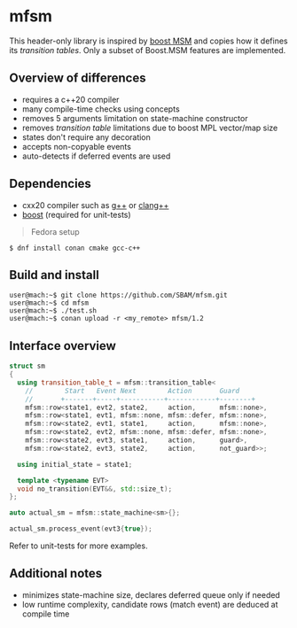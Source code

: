 # mfsm
This header-only library is inspired by [boost MSM](https://www.boost.org/doc/libs/1_82_0/libs/msm/doc/HTML/index.html) and copies how it defines its _transition tables_.
Only a subset of Boost.MSM features are implemented.

## Overview of differences
* requires a c++20 compiler
* many compile-time checks using concepts
* removes 5 arguments limitation on state-machine constructor
* removes _transition table_ limitations due to boost MPL vector/map size
* states don't require any decoration
* accepts non-copyable events
* auto-detects if deferred events are used

## Dependencies
* cxx20 compiler such as [g++](https://gcc.gnu.org/) or [clang++](https://clang.llvm.org/)
* [boost](https://www.boost.org/) (required for unit-tests)

> Fedora setup
```shell
$ dnf install conan cmake gcc-c++
```

## Build and install
```console
user@mach:~$ git clone https://github.com/SBAM/mfsm.git
user@mach:~$ cd mfsm
user@mach:~$ ./test.sh
user@mach:~$ conan upload -r <my_remote> mfsm/1.2
```

## Interface overview
```cpp
struct sm
{
  using transition_table_t = mfsm::transition_table<
    //        Start   Event Next        Action       Guard
    //       +-------+-----+-----------+------------+--------+
    mfsm::row<state1, evt2, state2,     action,      mfsm::none>,
    mfsm::row<state1, evt1, mfsm::none, mfsm::defer, mfsm::none>,
    mfsm::row<state2, evt1, state1,     action,      mfsm::none>,
    mfsm::row<state2, evt2, mfsm::none, mfsm::defer, mfsm::none>,
    mfsm::row<state2, evt3, state1,     action,      guard>,
    mfsm::row<state2, evt3, state2,     action,      not_guard>>;

  using initial_state = state1;

  template <typename EVT>
  void no_transition(EVT&&, std::size_t);
};

auto actual_sm = mfsm::state_machine<sm>{};

actual_sm.process_event(evt3{true});
```
Refer to unit-tests for more examples.

## Additional notes
* minimizes state-machine size, declares deferred queue only if needed
* low runtime complexity, candidate rows (match event) are deduced at compile time

